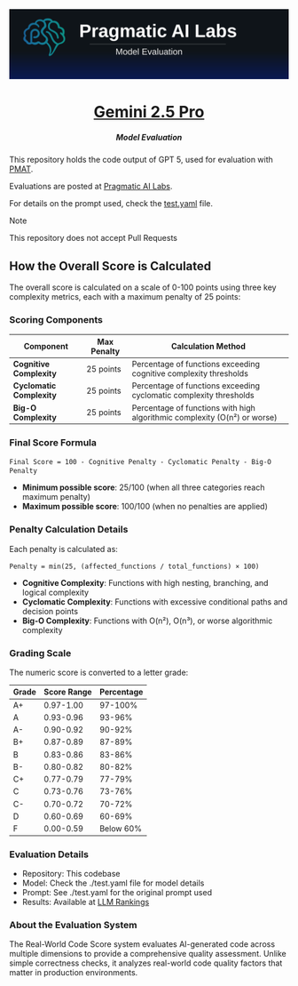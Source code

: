 <a href="https://ds500.paiml.com/rankings/llms" title="LLM Rankings" style="text-decoration: none;">
  <img src="./.github/header.svg" alt="LLM Rankings">
</a>

<h1 align="center"><a href="https://ds500.paiml.com/rankings/llms">Gemini 2.5 Pro</a></h1>
<h5 align="center">Model Evaluation</h5>

This repository holds the code output of GPT 5, used for evaluation with [PMAT](https://github.com/paiml/paiml-mcp-agent-toolkit).

Evaluations are posted at [Pragmatic AI Labs](https://ds500.paiml.com/rankings/llms).

For details on the prompt used, check the [test.yaml](./test.yaml) file.


> [!NOTE]
> This repository does not accept Pull Requests

## How the Overall Score is Calculated

The overall score is calculated on a scale of 0-100 points using three key complexity metrics, each with a maximum penalty of 25 points:

### Scoring Components

| Component | Max Penalty | Calculation Method |
|-----------|-------------|-------------------|
| **Cognitive Complexity** | 25 points | Percentage of functions exceeding cognitive complexity thresholds |
| **Cyclomatic Complexity** | 25 points | Percentage of functions exceeding cyclomatic complexity thresholds |
| **Big-O Complexity** | 25 points | Percentage of functions with high algorithmic complexity (O(n²) or worse) |

### Final Score Formula

```
Final Score = 100 - Cognitive Penalty - Cyclomatic Penalty - Big-O Penalty
```

- **Minimum possible score**: 25/100 (when all three categories reach maximum penalty)
- **Maximum possible score**: 100/100 (when no penalties are applied)

### Penalty Calculation Details

Each penalty is calculated as:
```
Penalty = min(25, (affected_functions / total_functions) × 100)
```

- **Cognitive Complexity**: Functions with high nesting, branching, and logical complexity
- **Cyclomatic Complexity**: Functions with excessive conditional paths and decision points
- **Big-O Complexity**: Functions with O(n²), O(n³), or worse algorithmic complexity

### Grading Scale

The numeric score is converted to a letter grade:

| Grade | Score Range | Percentage |
|-------|-------------|------------|
| A+    | 0.97-1.00   | 97-100%    |
| A     | 0.93-0.96   | 93-96%     |
| A-    | 0.90-0.92   | 90-92%     |
| B+    | 0.87-0.89   | 87-89%     |
| B     | 0.83-0.86   | 83-86%     |
| B-    | 0.80-0.82   | 80-82%     |
| C+    | 0.77-0.79   | 77-79%     |
| C     | 0.73-0.76   | 73-76%     |
| C-    | 0.70-0.72   | 70-72%     |
| D     | 0.60-0.69   | 60-69%     |
| F     | 0.00-0.59   | Below 60%  |

### Evaluation Details

- Repository: This codebase
- Model: Check the ./test.yaml file for model details
- Prompt: See ./test.yaml for the original prompt used
- Results: Available at [LLM Rankings](https://ds500.paiml.com/rankings/llms)

### About the Evaluation System

The Real-World Code Score system evaluates AI-generated code across multiple dimensions to provide a comprehensive quality assessment. Unlike simple correctness checks, it analyzes real-world code quality factors that matter in
production environments.
